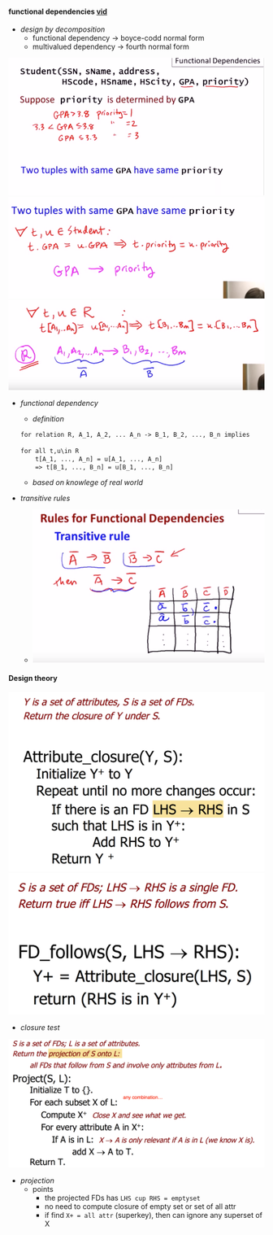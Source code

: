 


#### functional dependencies [vid](https://www.youtube.com/watch?v=Mkm1h5AtsXI&t=129s&list=PLroEs25KGvwzmvIxYHRhoGTz9w8LeXek0)

+ _design by decomposition_ 
    + functional dependency  ->  boyce-codd normal form
    + multivalued dependency -> fourth normal form



![](2017-10-21-23-25-20.png)
![](2017-10-21-23-26-16.png)
![](2017-10-21-23-29-05.png)
+ _functional dependency_
    + _definition_ 
    ```
    for relation R, A_1, A_2, ... A_n -> B_1, B_2, ..., B_n implies 

    for all t,u\in R
        t[A_1, ..., A_n] = u[A_1, ..., A_n] 
        => t[B_1, ..., B_n] = u[B_1, ..., B_n]
    ```
    + _based on knowlege of real world_


+ _transitive rules_ 
    + ![](2017-10-21-23-32-24.png)


#### Design theory 


![](2017-12-02-14-49-50.png)
![](2017-12-02-14-50-09.png)
+ _closure test_

![](2017-12-02-14-50-38.png)
+ _projection_
    + points
        + the projected FDs has `LHS cup RHS = emptyset`
        + no need to compute closure of empty set or set of all attr  
        + if find `X+ = all attr` (superkey), then can ignore any superset of X
